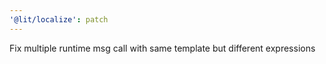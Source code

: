 ```yaml
---
'@lit/localize': patch
---
```


Fix multiple runtime msg call with same template but different expressions

